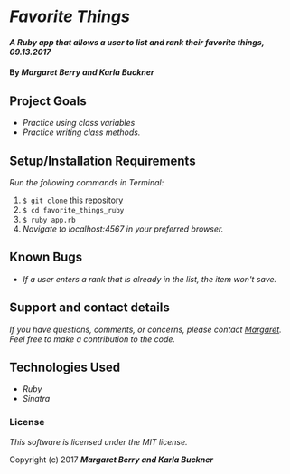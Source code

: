 # _Favorite Things_

#### _A Ruby app that allows a user to list and rank their favorite things, 09.13.2017_

#### By _**Margaret Berry and Karla Buckner**_

## Project Goals
* _Practice using class variables_
* _Practice writing class methods._

## Setup/Installation Requirements
_Run the following commands in Terminal:_

1. `$ git clone` [this repository](https://github.com/codemargaret/favorite_things_ruby.git)
2. `$ cd favorite_things_ruby`
3. `$ ruby app.rb`
4. _Navigate to localhost:4567 in your preferred browser._

## Known Bugs
* _If a user enters a rank that is already in the list, the item won't save._

## Support and contact details
_If you have questions, comments, or concerns, please contact [Margaret](codeberry1@gmail.com).  Feel free to make a contribution to the code._

## Technologies Used
* _Ruby_
* _Sinatra_

### License
*This software is licensed under the MIT license.*

Copyright (c) 2017 **_Margaret Berry and Karla Buckner_**
